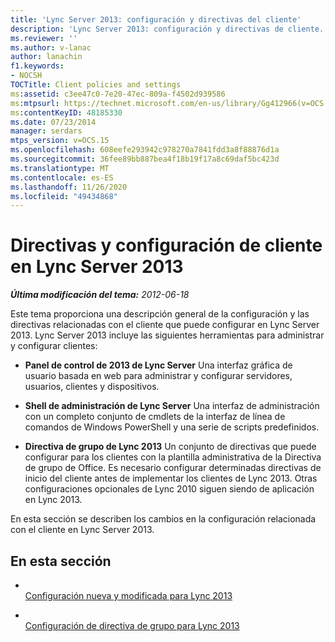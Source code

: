 ```yaml
---
title: 'Lync Server 2013: configuración y directivas del cliente'
description: 'Lync Server 2013: configuración y directivas de cliente.'
ms.reviewer: ''
ms.author: v-lanac
author: lanachin
f1.keywords:
- NOCSH
TOCTitle: Client policies and settings
ms:assetid: c3ee47c0-7e20-47ec-809a-f4502d939586
ms:mtpsurl: https://technet.microsoft.com/en-us/library/Gg412966(v=OCS.15)
ms:contentKeyID: 48185330
ms.date: 07/23/2014
manager: serdars
mtps_version: v=OCS.15
ms.openlocfilehash: 608eefe293942c978270a7841fdd3a8f88876d1a
ms.sourcegitcommit: 36fee89bb887bea4f18b19f17a8c69daf5bc423d
ms.translationtype: MT
ms.contentlocale: es-ES
ms.lasthandoff: 11/26/2020
ms.locfileid: "49434868"
---
```

# <a name="client-policies-and-settings-in-lync-server-2013"></a>Directivas y configuración de cliente en Lync Server 2013

<div data-xmlns="http://www.w3.org/1999/xhtml">

<div class="topic" data-xmlns="http://www.w3.org/1999/xhtml" data-msxsl="urn:schemas-microsoft-com:xslt" data-cs="https://msdn.microsoft.com/">

<div data-asp="https://msdn2.microsoft.com/asp">



</div>

<div id="mainSection">

<div id="mainBody">

<span> </span>

_**Última modificación del tema:** 2012-06-18_

Este tema proporciona una descripción general de la configuración y las directivas relacionadas con el cliente que puede configurar en Lync Server 2013. Lync Server 2013 incluye las siguientes herramientas para administrar y configurar clientes:

  - **Panel de control de 2013 de Lync Server**   Una interfaz gráfica de usuario basada en web para administrar y configurar servidores, usuarios, clientes y dispositivos.

  - **Shell de administración de Lync Server**   Una interfaz de administración con un completo conjunto de cmdlets de la interfaz de línea de comandos de Windows PowerShell y una serie de scripts predefinidos.

  - **Directiva de grupo de Lync 2013**    Un conjunto de directivas que puede configurar para los clientes con la plantilla administrativa de la Directiva de grupo de Office. Es necesario configurar determinadas directivas de inicio del cliente antes de implementar los clientes de Lync 2013. Otras configuraciones opcionales de Lync 2010 siguen siendo de aplicación en Lync 2013.

En esta sección se describen los cambios en la configuración relacionada con el cliente en Lync Server 2013.

<div>

## <a name="in-this-section"></a>En esta sección

  - <span></span>  
    [Configuración nueva y modificada para Lync 2013](lync-server-2013-new-and-changed-settings-for-lync-2013.md)

  - <span></span>  
    [Configuración de directiva de grupo para Lync 2013](lync-server-2013-group-policy-settings-for-lync-2013.md)

</div>

</div>

<span> </span>

</div>

</div>

</div>

